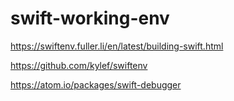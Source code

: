 # swift-working-env


https://swiftenv.fuller.li/en/latest/building-swift.html

https://github.com/kylef/swiftenv

https://atom.io/packages/swift-debugger
